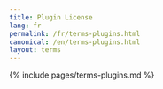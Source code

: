 ```yaml
---
title: Plugin License
lang: fr
permalink: /fr/terms-plugins.html
canonical: /en/terms-plugins.html
layout: terms
---
```


{% include pages/terms-plugins.md %}
